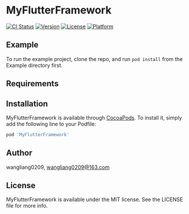# MyFlutterFramework

[![CI Status](https://img.shields.io/travis/wangliang0209/MyFlutterFramework.svg?style=flat)](https://travis-ci.org/wangliang0209/MyFlutterFramework)
[![Version](https://img.shields.io/cocoapods/v/MyFlutterFramework.svg?style=flat)](https://cocoapods.org/pods/MyFlutterFramework)
[![License](https://img.shields.io/cocoapods/l/MyFlutterFramework.svg?style=flat)](https://cocoapods.org/pods/MyFlutterFramework)
[![Platform](https://img.shields.io/cocoapods/p/MyFlutterFramework.svg?style=flat)](https://cocoapods.org/pods/MyFlutterFramework)

## Example

To run the example project, clone the repo, and run `pod install` from the Example directory first.

## Requirements

## Installation

MyFlutterFramework is available through [CocoaPods](https://cocoapods.org). To install
it, simply add the following line to your Podfile:

```ruby
pod 'MyFlutterFramework'
```

## Author

wangliang0209, wangliang0209@163.com

## License

MyFlutterFramework is available under the MIT license. See the LICENSE file for more info.
